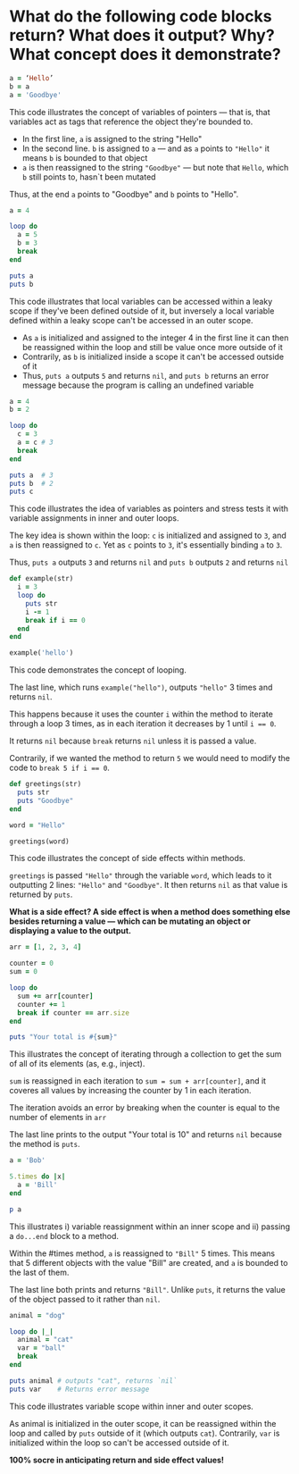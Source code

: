 # What do the following code blocks return? What does it output? Why? What concept does it demonstrate?

```ruby
a = ‘Hello’
b = a
a = 'Goodbye'
```

This code illustrates the concept of variables of pointers — that is, that variables act as tags that reference the object they're bounded to.

- In the first line, `a` is assigned to the string "Hello"
- In the second line. `b` is assigned to `a` — and as `a` points to `"Hello"` it means `b` is bounded to that object
- `a` is then reassigned to the string `"Goodbye"` — but note that `Hello`, which `b` still points to, hasn`t been mutated

Thus, at the end `a` points to "Goodbye" and `b` points to "Hello".

```ruby
a = 4

loop do
  a = 5
  b = 3
  break
end

puts a
puts b
```

This code illustrates that local variables can be accessed within a leaky scope if they've been defined outside of it, but inversely a local variable defined within a leaky scope can't be accessed in an outer scope.

- As `a` is initialized and assigned to the integer 4 in the first line it can then be reassigned within the loop and still be value once more outside of it
- Contrarily, as `b` is initialized inside a scope it can't be accessed outside of it
- Thus, `puts a` outputs `5` and returns `nil`, and `puts b` returns an error message because the program is calling an undefined variable

```ruby
a = 4
b = 2

loop do
  c = 3
  a = c # 3
  break
end

puts a  # 3
puts b  # 2
puts c
```

This code illustrates the idea of variables as pointers and stress tests it with variable assignments in inner and outer loops. 

The key idea is shown within the loop: `c` is initialized and assigned to `3`, and `a` is then reassigned to `c`. Yet as `c` points to `3`, it's essentially binding `a` to `3`.

Thus, `puts a` outputs `3` and returns `nil` and `puts b` outputs `2` and returns `nil`

```ruby
def example(str)
  i = 3
  loop do
    puts str
    i -= 1
    break if i == 0
  end
end

example('hello')
```

This code demonstrates the concept of looping.

The last line, which runs `example("hello")`, outputs `"hello"` 3 times and returns `nil`.

This happens because it uses the counter `i` within the method to iterate through a loop 3 times, as in each iteration it decreases by 1 until `i == 0`.

It returns `nil` because `break` returns `nil` unless it is passed a value.

Contrarily, if we wanted the method to return `5` we would need to modify the code to `break 5 if i == 0`.

```ruby
def greetings(str)
  puts str
  puts "Goodbye"
end

word = "Hello"

greetings(word)
```

This code illustrates the concept of side effects within methods.

`greetings` is passed `"Hello"` through the variable `word`, which leads to it outputting 2 lines: `"Hello"` and `"Goodbye"`. It then returns `nil` as that value is returned by `puts`.

**What is a side effect? A side effect is when a method does something else besides returning a value — which can be mutating an object or displaying a value to the output.**

```ruby
arr = [1, 2, 3, 4]

counter = 0
sum = 0

loop do
  sum += arr[counter]
  counter += 1
  break if counter == arr.size
end 

puts "Your total is #{sum}"
```

This illustrates the concept of iterating through a collection to get the sum of all of its elements (as, e.g., inject).

`sum` is reassigned in each iteration to `sum = sum + arr[counter]`, and it coveres all values by increasing the counter by 1 in each iteration.

The iteration avoids an error by breaking when the counter is equal to the number of elements in `arr`

The last line prints to the output "Your total is 10" and returns `nil` because the method is `puts`.

```ruby
a = 'Bob'

5.times do |x|
  a = 'Bill'
end

p a
```

This illustrates i) variable reassignment within an inner scope and ii) passing a `do...end` block to a method.

Within the #times method, `a` is reassigned to `"Bill"` 5 times. This means that 5 different objects with the value "Bill" are created, and `a` is bounded to the last of them.

The last line both prints and returns `"Bill"`. Unlike `puts`, it returns the value of the object passed to it rather than `nil`.

```ruby
animal = "dog"

loop do |_|
  animal = "cat"
  var = "ball"
  break
end

puts animal # outputs "cat", returns `nil`
puts var    # Returns error message
```

This code illustrates variable scope within inner and outer scopes.

As animal is initialized in the outer scope, it can be reassigned within the loop and called by `puts` outside of it (which outputs `cat`). Contrarily, `var` is initialized within the loop so can't be accessed outside of it.

**100% socre in anticipating return and side effect values!**